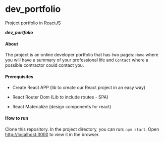 # dev_portfolio
Project portfolio in ReactJS

**_dev_portfolio_**

#### About
The project is an online developer portfolio that has two pages: `Home` where you will have a summary of your professional life and `Contact` where a possible contractor could contact you.

#### Prerequisites
- Create React APP (lib to create our React project in an easy way)

- React Router Dom (Lib to include routes - SPA)

- React Materialize (design components for react)

#### How to run
Clone this repository. In the project directory, you can run: `npm start`.
Open [http://localhost:3000](http://localhost:3000) to view it in the browser.
